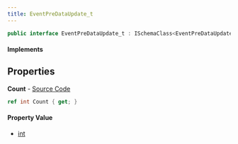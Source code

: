```yaml
---
title: EventPreDataUpdate_t
---
```


```csharp
public interface EventPreDataUpdate_t : ISchemaClass<EventPreDataUpdate_t>, ISchemaField, ISchemaClass, INativeHandle
```

#### Implements

## Properties

**Count** - [Source Code](https://github.com/swiftly-solution/swiftlys2/blob/master/managed/src/SwiftlyS2.Generated/Schemas/Interfaces/EventPreDataUpdate_t.cs#L16)

```csharp
ref int Count { get; }
```

#### Property Value

- [int](https://learn.microsoft.com/dotnet/api/system.int32)

